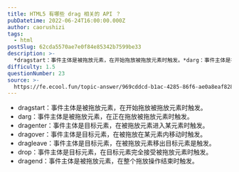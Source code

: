 ```yaml
---
title: HTML5 有哪些 drag 相关的 API ？
pubDatetime: 2022-06-24T16:00:00.000Z
author: caorushizi
tags:
  - html
postSlug: 62cda5570ae7e0f84e85342b7599be33
description: >-
  *dragstart：事件主体是被拖放元素，在开始拖放被拖放元素时触发。*darg：事件主体是被拖放元素，在正在拖放被拖放元素时触发。*dragenter：事件主体是目标元素，在被拖放元素进入某元素时
difficulty: 1.5
questionNumber: 23
source: >-
  https://fe.ecool.fun/topic-answer/969cddcd-b1ac-4285-86f6-ae0a8eaf828a?orderBy=updateTime&order=desc&tagId=12
---
```


- dragstart：事件主体是被拖放元素，在开始拖放被拖放元素时触发。
- darg：事件主体是被拖放元素，在正在拖放被拖放元素时触发。
- dragenter：事件主体是目标元素，在被拖放元素进入某元素时触发。
- dragover：事件主体是目标元素，在被拖放在某元素内移动时触发。
- dragleave：事件主体是目标元素，在被拖放元素移出目标元素是触发。
- drop：事件主体是目标元素，在目标元素完全接受被拖放元素时触发。
- dragend：事件主体是被拖放元素，在整个拖放操作结束时触发。
